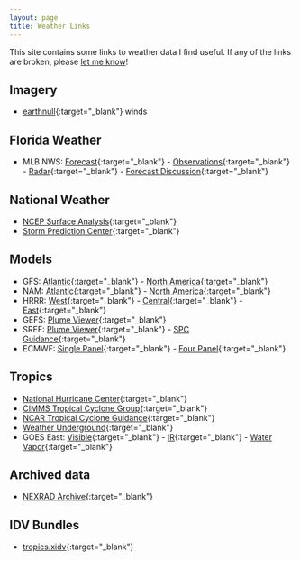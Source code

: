 ```yaml
---
layout: page
title: Weather Links
---
```


This site contains some links to weather data I find useful. If any of the links are broken, please [let me know](about.html#contact)!

## Imagery

* [earthnull](https://earth.nullschool.net/){:target="_blank"} winds

## Florida Weather

* MLB NWS: [ Forecast](http://forecast.weather.gov/MapClick.php?CityName=Melbourne&state=FL&site=MLB&textField1=28.084&textField2=-80.609&e=1#.V762GZMrJE4){:target="_blank"} -  [Observations](http://w1.weather.gov/data/obhistory/KMLB.html){:target="_blank"} - [Radar](http://radar.weather.gov/ridge/radar.php?rid=MLB&product=N0R&overlay=11101111&loop=yes){:target="_blank"} - [Forecast Discussion](http://forecast.weather.gov/product.php?site=MLB&issuedby=MLB&product=AFD&format=CI&version=1&glossary=1){:target="_blank"}

## National Weather

* [NCEP Surface Analysis](http://www.wpc.ncep.noaa.gov/html/sfc-zoom.php){:target="_blank"}
* [Storm Prediction Center](http://www.spc.noaa.gov){:target="_blank"}

## Models

* GFS:  [Atlantic](http://mag.ncep.noaa.gov/model-guidance-model-parameter.php?group=Model%20Guidance&model=GFS&area=ATLANTIC&ps=area){:target="_blank"} - [North America](http://mag.ncep.noaa.gov/model-guidance-model-parameter.php?group=Model%20Guidance&model=GFS&area=NAMER&ps=area){:target="_blank"}
* NAM:  [Atlantic](http://mag.ncep.noaa.gov/model-guidance-model-parameter.php?group=Model%20Guidance&model=NAM&area=WNATL&ps=area){:target="_blank"} - [North America](http://mag.ncep.noaa.gov/model-guidance-model-parameter.php?group=Model%20Guidance&model=NAM&area=NAMER&ps=area){:target="_blank"}
* HRRR:  [West](http://mag.ncep.noaa.gov/model-guidance-model-parameter.php?group=Model%20Guidance&model=HRRR&area=WEST-US&ps=area){:target="_blank"} -  [Central](http://mag.ncep.noaa.gov/model-guidance-model-parameter.php?group=Model%20Guidance&model=HRRR&area=CENT-US&ps=area){:target="_blank"} -  [East](http://mag.ncep.noaa.gov/model-guidance-model-parameter.php?group=Model%20Guidance&model=HRRR&area=EAST-US&ps=area){:target="_blank"}
* GEFS: [Plume Viewer](http://www.emc.ncep.noaa.gov/mmb/cguastini/gefs/EMCGEFSplumes.html){:target="_blank"}
* SREF: [Plume Viewer](http://www.spc.noaa.gov/exper/sref/srefplumes/){:target="_blank"} - [SPC Guidance](http://www.spc.noaa.gov/exper/sref/){:target="_blank"}
* ECMWF: [Single Panel](http://meteocentre.com/models/models.php?mod=ecmwf&map=na&run=00&lang=en){:target="_blank"} - [Four Panel](http://schumacher.atmos.colostate.edu/weather/real_time/4panel_ecmwf/anim.php){:target="_blank"}

## Tropics

* [National Hurricane Center](http://www.nhc.noaa.gov/){:target="_blank"}
* [CIMMS Tropical Cyclone Group](http://tropic.ssec.wisc.edu/){:target="_blank"}
* [NCAR Tropical Cyclone Guidance](http://www.ral.ucar.edu/guidance/realtime/current/){:target="_blank"}
* [Weather Underground](https://www.wunderground.com/hurricane){:target="_blank"}
* GOES East: [Visible](http://www.ssd.noaa.gov/goes/east/tatl/vis-animated.gif){:target="_blank"} - [IR](http://www.ssd.noaa.gov/goes/east/tatl/rb-animated.gif){:target="_blank"} - [Water Vapor](http://www.ssd.noaa.gov/goes/east/tatl/wv-animated.gif){:target="_blank"}

## Archived data

* [NEXRAD Archive](http://www.ncdc.noaa.gov/nexradinv/map.jsp){:target="_blank"}

## IDV Bundles

* [tropics.xidv](https://bhlmn.github.io/public/idv/tropics.xidv){:target="_blank"}
